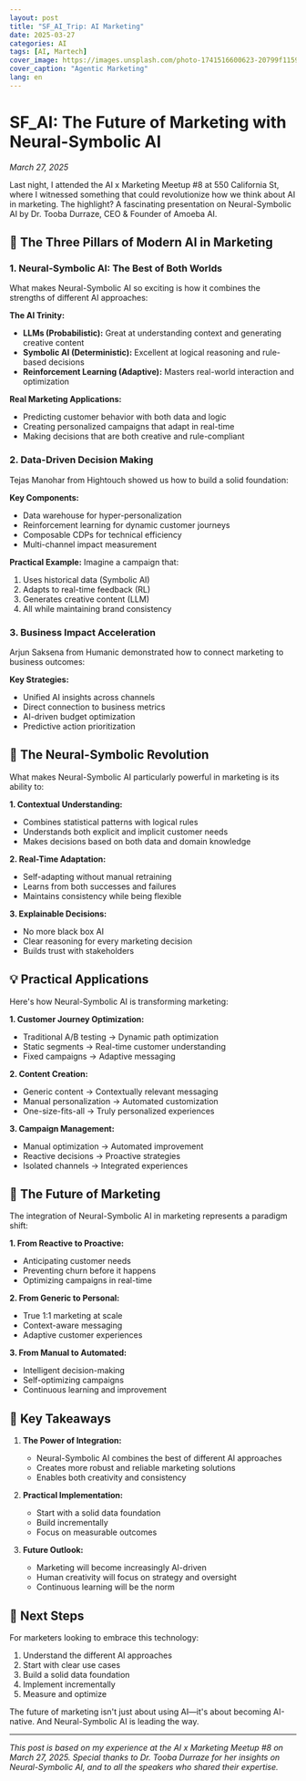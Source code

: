 ```yaml
---
layout: post
title: "SF_AI_Trip: AI Marketing"
date: 2025-03-27
categories: AI
tags: [AI, Martech]
cover_image: https://images.unsplash.com/photo-1741516600623-20799f115964?q=80&w=3871&auto=format&fit=crop&ixlib=rb-4.0.3&ixid=M3wxMjA3fDB8MHxwaG90by1wYWdlfHx8fGVufDB8fHx8fA%3D%3D
cover_caption: "Agentic Marketing"
lang: en
---
```


# SF_AI: The Future of Marketing with Neural-Symbolic AI

*March 27, 2025*

Last night, I attended the AI x Marketing Meetup #8 at 550 California St, where I witnessed something that could revolutionize how we think about AI in marketing. The highlight? A fascinating presentation on Neural-Symbolic AI by Dr. Tooba Durraze, CEO & Founder of Amoeba AI.

## 🎯 The Three Pillars of Modern AI in Marketing

### 1. Neural-Symbolic AI: The Best of Both Worlds

What makes Neural-Symbolic AI so exciting is how it combines the strengths of different AI approaches:

**The AI Trinity:**
- **LLMs (Probabilistic):** Great at understanding context and generating creative content
- **Symbolic AI (Deterministic):** Excellent at logical reasoning and rule-based decisions
- **Reinforcement Learning (Adaptive):** Masters real-world interaction and optimization

**Real Marketing Applications:**
- Predicting customer behavior with both data and logic
- Creating personalized campaigns that adapt in real-time
- Making decisions that are both creative and rule-compliant

### 2. Data-Driven Decision Making

Tejas Manohar from Hightouch showed us how to build a solid foundation:

**Key Components:**
- Data warehouse for hyper-personalization
- Reinforcement learning for dynamic customer journeys
- Composable CDPs for technical efficiency
- Multi-channel impact measurement

**Practical Example:**
Imagine a campaign that:
1. Uses historical data (Symbolic AI)
2. Adapts to real-time feedback (RL)
3. Generates creative content (LLM)
4. All while maintaining brand consistency

### 3. Business Impact Acceleration

Arjun Saksena from Humanic demonstrated how to connect marketing to business outcomes:

**Key Strategies:**
- Unified AI insights across channels
- Direct connection to business metrics
- AI-driven budget optimization
- Predictive action prioritization

## 🌟 The Neural-Symbolic Revolution

What makes Neural-Symbolic AI particularly powerful in marketing is its ability to:

**1. Contextual Understanding:**
- Combines statistical patterns with logical rules
- Understands both explicit and implicit customer needs
- Makes decisions based on both data and domain knowledge

**2. Real-Time Adaptation:**
- Self-adapting without manual retraining
- Learns from both successes and failures
- Maintains consistency while being flexible

**3. Explainable Decisions:**
- No more black box AI
- Clear reasoning for every marketing decision
- Builds trust with stakeholders

## 💡 Practical Applications

Here's how Neural-Symbolic AI is transforming marketing:

**1. Customer Journey Optimization:**
- Traditional A/B testing → Dynamic path optimization
- Static segments → Real-time customer understanding
- Fixed campaigns → Adaptive messaging

**2. Content Creation:**
- Generic content → Contextually relevant messaging
- Manual personalization → Automated customization
- One-size-fits-all → Truly personalized experiences

**3. Campaign Management:**
- Manual optimization → Automated improvement
- Reactive decisions → Proactive strategies
- Isolated channels → Integrated experiences

## 🚀 The Future of Marketing

The integration of Neural-Symbolic AI in marketing represents a paradigm shift:

**1. From Reactive to Proactive:**
- Anticipating customer needs
- Preventing churn before it happens
- Optimizing campaigns in real-time

**2. From Generic to Personal:**
- True 1:1 marketing at scale
- Context-aware messaging
- Adaptive customer experiences

**3. From Manual to Automated:**
- Intelligent decision-making
- Self-optimizing campaigns
- Continuous learning and improvement

## 💭 Key Takeaways

1. **The Power of Integration:**
   - Neural-Symbolic AI combines the best of different AI approaches
   - Creates more robust and reliable marketing solutions
   - Enables both creativity and consistency

2. **Practical Implementation:**
   - Start with a solid data foundation
   - Build incrementally
   - Focus on measurable outcomes

3. **Future Outlook:**
   - Marketing will become increasingly AI-driven
   - Human creativity will focus on strategy and oversight
   - Continuous learning will be the norm

## 🎯 Next Steps

For marketers looking to embrace this technology:
1. Understand the different AI approaches
2. Start with clear use cases
3. Build a solid data foundation
4. Implement incrementally
5. Measure and optimize

The future of marketing isn't just about using AI—it's about becoming AI-native. And Neural-Symbolic AI is leading the way.

---
*This post is based on my experience at the AI x Marketing Meetup #8 on March 27, 2025. Special thanks to Dr. Tooba Durraze for her insights on Neural-Symbolic AI, and to all the speakers who shared their expertise.*